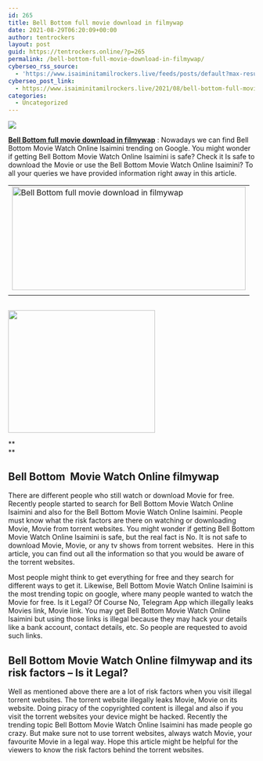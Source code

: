 ```yaml
---
id: 265
title: Bell Bottom full movie download in filmywap
date: 2021-08-29T06:20:09+00:00
author: tentrockers
layout: post
guid: https://tentrockers.online/?p=265
permalink: /bell-bottom-full-movie-download-in-filmywap/
cyberseo_rss_source:
  - 'https://www.isaiminitamilrockers.live/feeds/posts/default?max-results=150&start-index=1'
cyberseo_post_link:
  - https://www.isaiminitamilrockers.live/2021/08/bell-bottom-full-movie-download-in-filmywap.html
categories:
  - Uncategorized
---
```

<div class="media_block">
  <img src="https://1.bp.blogspot.com/-6swGK5ZdbbQ/YR3Y0JswDxI/AAAAAAAABIs/VgqmzN2IR9IrSA4we6fq3POJLghRWYigQCLcBGAsYHQ/s72-w477-h211-c/download.jpg" class="media_thumbnail" />
</div>

<meta content="Bell Bottom full movie download in filmywap : Nowadays we can find Bell Bottom Movie Watch Online Isaimini trending on Google. You might wo..." name="twitter:description" />

  


<center>
</center>

**[Bell Bottom full movie download in filmywap](https://techsambavangal.in/bell-bottom-movie-online-2021/)** : Nowadays we can find Bell Bottom Movie Watch Online Isaimini trending on Google. You might wonder if getting Bell Bottom Movie Watch Online Isaimini is safe? Check it Is safe to download the Movie or use the Bell Bottom Movie Watch Online Isaimini? To all your queries we have provided information right away in this article.

<table align="center" cellpadding="0" cellspacing="0" class="tr-caption-container">
  <tr>
    <td>
      <a href="https://www.tamilrockerz.online/bell-bottom-full-movie-download-in-filmywap/" imageanchor="1"><img loading="lazy" alt="Bell Bottom full movie download in filmywap" border="0" data-original-height="171" data-original-width="295" height="211" src="https://1.bp.blogspot.com/-6swGK5ZdbbQ/YR3Y0JswDxI/AAAAAAAABIs/VgqmzN2IR9IrSA4we6fq3POJLghRWYigQCLcBGAsYHQ/w477-h211/download.jpg" width="477" /></a>
    </td>
  </tr>
  
  <tr>
    <td class="tr-caption">
    </td>
  </tr>
</table>



## <div class="separator">
  <a href="https://www.tamilrockerz.online/bell-bottom-full-movie-download-in-filmywap/" imageanchor="1"><img loading="lazy" border="0" data-original-height="250" data-original-width="300" height="250" src="https://1.bp.blogspot.com/-nfbzYVobUik/YMlpOerzdgI/AAAAAAAAA3Y/aAupsOUs_WMY6Lv7R1OtZhI6OqaRh-YAwCPcBGAYYCw/s0/e854879156f0849f3d27a89db88ed039.png" width="300" /></a>
</div>

**  
** </h2> 

## **Bell Bottom&nbsp; Movie Watch Online filmywap**

There are different people who still watch or download Movie for free. Recently people started to search for Bell Bottom Movie Watch Online Isaimini and also for the Bell Bottom Movie Watch Online Isaimini. People must know what the risk factors are there on watching or downloading Movie, Movie from torrent websites. You might wonder if getting Bell Bottom Movie Watch Online Isaimini is safe, but the real fact is No. It is not safe to download Movie, Movie, or any tv shows from torrent websites.&nbsp; Here in this article, you can find out all the information so that you would be aware of the torrent websites.

Most people might think to get everything for free and they search for different ways to get it. Likewise, Bell Bottom Movie Watch Online Isaimini is the most trending topic on google, where many people wanted to watch the Movie for free. Is it Legal? Of Course No, Telegram App which illegally leaks Movies link, Movie link. You may get Bell Bottom Movie Watch Online Isaimini but using those links is illegal because they may hack your details like a bank account, contact details, etc. So people are requested to avoid such links.

## **Bell Bottom Movie Watch Online filmywap and its risk factors** **&#8211; Is it Legal?**

Well as mentioned above there are a lot of risk factors when you visit illegal torrent websites. The torrent website illegally leaks Movie, Movie on its website. Doing piracy of the copyrighted content is illegal and also if you visit the torrent websites your device might be hacked. Recently the trending topic Bell Bottom Movie Watch Online Isaimini has made people go crazy. But make sure not to use torrent websites, always watch Movie, your favourite Movie in a legal way. Hope this article might be helpful for the viewers to know the risk factors behind the torrent websites.

<center>
</center>